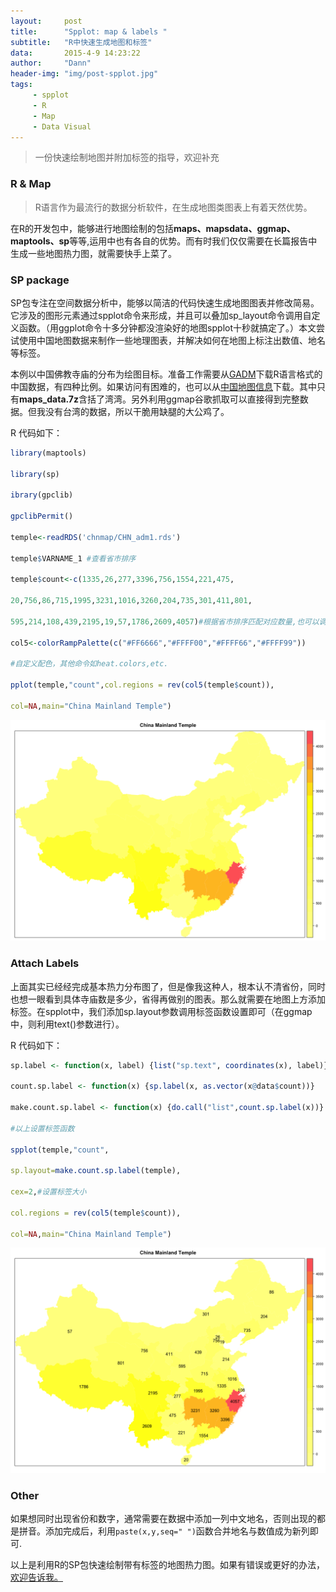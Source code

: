 ```yaml
---
layout:     post
title:      "Spplot: map & labels "
subtitle:   "R中快速生成地图和标签"
data:       2015-4-9 14:23:22
author:     "Dann"
header-img: "img/post-spplot.jpg"
tags:
     - spplot
     - R
     - Map
     - Data Visual
---
```


> 一份快速绘制地图并附加标签的指导，欢迎补充

###  R & Map   

>R语言作为最流行的数据分析软件，在生成地图类图表上有着天然优势。

在R的开发包中，能够进行地图绘制的包括**maps、mapsdata、ggmap、maptools、sp**等等,运用中也有各自的优势。而有时我们仅仅需要在长篇报告中生成一些地图热力图，就需要快手上菜了。

###  SP package
SP包专注在空间数据分析中，能够以简洁的代码快速生成地图图表并修改简易。它涉及的图形元素通过spplot命令来形成，并且可以叠加sp_layout命令调用自定义函数。（用ggplot命令十多分钟都没渲染好的地图spplot十秒就搞定了。）本文尝试使用中国地图数据来制作一些地理图表，并解决如何在地图上标注出数值、地名等标签。

本例以中国佛教寺庙的分布为绘图目标。准备工作需要从<a href="http://gadm.org/">GADM</a>下载R语言格式的中国数据，有四种比例。如果访问有困难的，也可以从<a href="http://pan.baidu.com/s/1eROX0zS">中国地图信息</a>下载。其中只有**maps_data.7z**含括了湾湾。另外利用ggmap谷歌抓取可以直接得到完整数据。但我没有台湾的数据，所以干脆用缺腿的大公鸡了。

R 代码如下：

```r
library(maptools)

library(sp)

ibrary(gpclib)

gpclibPermit() 

temple<-readRDS('chnmap/CHN_adm1.rds')

temple$VARNAME_1 #查看省市排序

temple$count<-c(1335,26,277,3396,756,1554,221,475,

20,756,86,715,1995,3231,1016,3260,204,735,301,411,801,

595,214,108,439,2195,19,57,1786,2609,4057)#根据省市排序匹配对应数量,也可以调用其他数组

col5<-colorRampPalette(c("#FF6666","#FFFF00","#FFFF66","#FFFF99")) 

#自定义配色，其他命令如heat.colors,etc.

pplot(temple,"count",col.regions = rev(col5(temple$count)),

col=NA,main="China Mainland Temple")
```

![China Mainland Temple](/img/Rplot39.png)

###  Attach Labels
上面其实已经经完成基本热力分布图了，但是像我这种人，根本认不清省份，同时也想一眼看到具体寺庙数是多少，省得再做别的图表。那么就需要在地图上方添加标签。在spplot中，我们添加sp.layout参数调用标签函数设置即可（在ggmap中，则利用text()参数进行）。

R 代码如下：

```r
sp.label <- function(x, label) {list("sp.text", coordinates(x), label)}

count.sp.label <- function(x) {sp.label(x, as.vector(x@data$count))}

make.count.sp.label <- function(x) {do.call("list",count.sp.label(x))}

#以上设置标签函数
 
spplot(temple,"count",

sp.layout=make.count.sp.label(temple),

cex=2,#设置标签大小

col.regions = rev(col5(temple$count)),

col=NA,main="China Mainland Temple")
```

![China Mainland Temple](/img/Rplot38.png)

###  Other
如果想同时出现省份和数字，通常需要在数据中添加一列中文地名，否则出现的都是拼音。添加完成后，利用`paste(x,y,seq=" ")`函数合并地名与数值成为新列即可.

以上是利用R的SP包快速绘制带有标签的地图热力图。如果有错误或更好的办法，<a href="mailto:dannsaoyou@gmail.com">欢迎告诉我。</a>